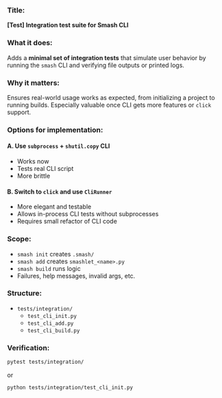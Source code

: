### Title:

**[Test] Integration test suite for Smash CLI**

### What it does:

Adds a **minimal set of integration tests** that simulate user behavior by running the `smash` CLI and verifying file outputs or printed logs.

### Why it matters:

Ensures real-world usage works as expected, from initializing a project to running builds. Especially valuable once CLI gets more features or `click` support.

### Options for implementation:

#### A. **Use `subprocess` + `shutil.copy` CLI**

- Works now
- Tests real CLI script
- More brittle

#### B. **Switch to `click` and use `CliRunner`**

- More elegant and testable
- Allows in-process CLI tests without subprocesses
- Requires small refactor of CLI code

### Scope:

- `smash init` creates `.smash/`
- `smash add` creates `smashlet_<name>.py`
- `smash build` runs logic
- Failures, help messages, invalid args, etc.

### Structure:

- `tests/integration/`
  - `test_cli_init.py`
  - `test_cli_add.py`
  - `test_cli_build.py`

### Verification:

```bash
pytest tests/integration/
```

or

```bash
python tests/integration/test_cli_init.py
```
